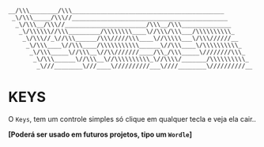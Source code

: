 ```
__/\\\________/\\\___________________________________________        
 _\/\\\_____/\\\//____________________________________________       
  _\/\\\__/\\\//_______________________/\\\__/\\\______________      
   _\/\\\\\\//\\\_________/\\\\\\\\____\//\\\/\\\___/\\\\\\\\\\_     
    _\/\\\//_\//\\\______/\\\/////\\\____\//\\\\\___\/\\\//////__    
     _\/\\\____\//\\\____/\\\\\\\\\\\______\//\\\____\/\\\\\\\\\\_   
      _\/\\\_____\//\\\__\//\\///////____/\\_/\\\_____\////////\\\_  
       _\/\\\______\//\\\__\//\\\\\\\\\\_\//\\\\/_______/\\\\\\\\\\_ 
        _\///________\///____\//////////___\////________\//////////__
```

# KEYS
O `Keys`, tem um controle simples só clique em qualquer tecla e veja ela cair..

**[Poderá ser usado em futuros projetos, tipo um `Wordle`]**
